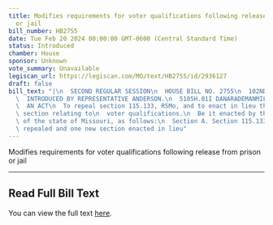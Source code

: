 ```yaml
---
title: Modifies requirements for voter qualifications following release from prison
  or jail
bill_number: HB2755
date: Tue Feb 20 2024 00:00:00 GMT-0600 (Central Standard Time)
status: Introduced
chamber: House
sponsor: Unknown
vote_summary: Unavailable
legiscan_url: https://legiscan.com/MO/text/HB2755/id/2936127
draft: false
bill_text: "|\n  SECOND REGULAR SESSION\n  HOUSE BILL NO. 2755\n  102ND GENERAL ASSEMBLY\n\
  \  INTRODUCED BY REPRESENTATIVE ANDERSON.\n  5105H.01I DANARADEMANMILLER,ChiefClerk\n\
  \  AN ACT\n  To repeal section 115.133, RSMo, and to enact in lieu thereof one new\
  \ section relating to\n  voter qualifications.\n  Be it enacted by the General Assembly\
  \ of the state of Missouri, as follows:\n  Section A. Section 115.133, RSMo, is\
  \ repealed and one new section enacted in lieu"
---
```

Modifies requirements for voter qualifications following release from prison or jail

---

## Read Full Bill Text

You can view the full text [here](https://legiscan.com/MO/text/HB2755/id/2936127).
